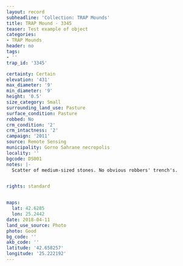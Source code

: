 ```yaml
---
layout: record
subheadline: 'Collection: TRAP Mounds'
title: TRAP Mound - 3345
teaser: Test example of object
categories:
- TRAP Mounds
header: no
tags:
- ''
trap_id: '3345'

certainty: Certain
elevation: '431'
max_diameter: '9'
min_diameter: '9'
height: '0.5'
size_category: Small
surrounding_land_use: Pasture
surface_condition: Pasture
robbed: No
crm_condition: '2'
crm_intactness: '2'
campaign: '2011'
source: Remote Sensing
municipality: Gorno Sahrane necropolis
locality: ''
bgcode: DS001
notes: |-
  Scatter of medium-sized stones. No obvious robbers' trench's.


rights: standard


maps:
  lat: 42.6285
  lon: 25.2442
date: 2018-04-11
land_use_source: Photo
photo: Good
bg_code: ''
akb_code: ''
latitude: '42.658257'
longitude: '25.222192'
---
```

